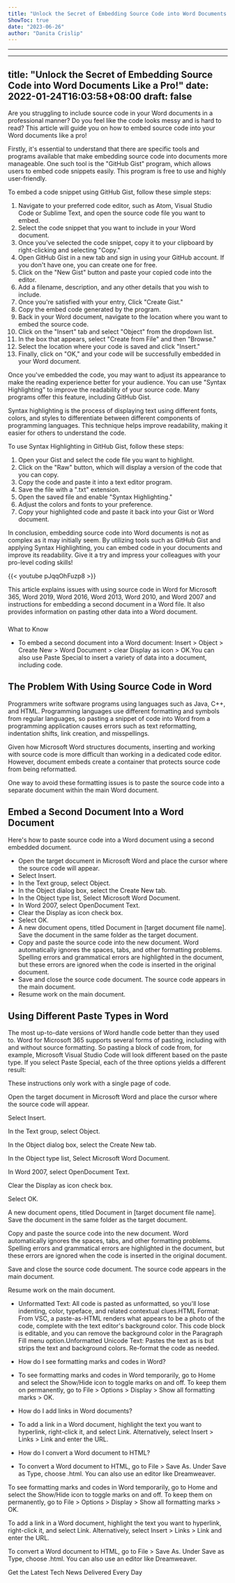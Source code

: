 ```yaml
---
title: "Unlock the Secret of Embedding Source Code into Word Documents Like a Pro!"
ShowToc: true 
date: "2023-06-26"
author: "Danita Crislip"
---
```

*****
---
title: "Unlock the Secret of Embedding Source Code into Word Documents Like a Pro!"
date: 2022-01-24T16:03:58+08:00
draft: false
---

Are you struggling to include source code in your Word documents in a professional manner? Do you feel like the code looks messy and is hard to read? This article will guide you on how to embed source code into your Word documents like a pro!

Firstly, it's essential to understand that there are specific tools and programs available that make embedding source code into documents more manageable. One such tool is the "GitHub Gist" program, which allows users to embed code snippets easily. This program is free to use and highly user-friendly.

To embed a code snippet using GitHub Gist, follow these simple steps:

1. Navigate to your preferred code editor, such as Atom, Visual Studio Code or Sublime Text, and open the source code file you want to embed.
2. Select the code snippet that you want to include in your Word document.
3. Once you've selected the code snippet, copy it to your clipboard by right-clicking and selecting "Copy."
4. Open GitHub Gist in a new tab and sign in using your GitHub account. If you don't have one, you can create one for free.
5. Click on the "New Gist" button and paste your copied code into the editor.
6. Add a filename, description, and any other details that you wish to include.
7. Once you're satisfied with your entry, Click "Create Gist."
8. Copy the embed code generated by the program.
9. Back in your Word document, navigate to the location where you want to embed the source code.
10. Click on the "Insert" tab and select "Object" from the dropdown list.
11. In the box that appears, select "Create from File" and then "Browse."
12. Select the location where your code is saved and click "Insert."
13. Finally, click on "OK," and your code will be successfully embedded in your Word document.

Once you've embedded the code, you may want to adjust its appearance to make the reading experience better for your audience. You can use "Syntax Highlighting" to improve the readability of your source code. Many programs offer this feature, including GitHub Gist.

Syntax highlighting is the process of displaying text using different fonts, colors, and styles to differentiate between different components of programming languages. This technique helps improve readability, making it easier for others to understand the code.

To use Syntax Highlighting in GitHub Gist, follow these steps:

1. Open your Gist and select the code file you want to highlight.
2. Click on the "Raw" button, which will display a version of the code that you can copy.
3. Copy the code and paste it into a text editor program.
4. Save the file with a ".txt" extension.
5. Open the saved file and enable "Syntax Highlighting."
6. Adjust the colors and fonts to your preference.
7. Copy your highlighted code and paste it back into your Gist or Word document.

In conclusion, embedding source code into Word documents is not as complex as it may initially seem. By utilizing tools such as GitHub Gist and applying Syntax Highlighting, you can embed code in your documents and improve its readability. Give it a try and impress your colleagues with your pro-level coding skills!

{{< youtube pJqqOhFuzp8 >}} 




This article explains issues with using source code in Word for Microsoft 365, Word 2019, Word 2016, Word 2013, Word 2010, and Word 2007 and instructions for embedding a second document in a Word file. It also provides information on pasting other data into a Word document.

 
### 
What to Know
 
- To embed a second document into a Word document: Insert > Object > Create New > Word Document > clear Display as icon > OK.You can also use Paste Special to insert a variety of data into a document, including code.

 
##   The Problem With Using Source Code in Word  
 

Programmers write software programs using languages such as Java, C++, and HTML. Programming languages use different formatting and symbols from regular languages, so pasting a snippet of code into Word from a programming application causes errors such as text reformatting, indentation shifts, link creation, and misspellings.

 

Given how Microsoft Word structures documents, inserting and working with source code is more difficult than working in a dedicated code editor. However, document embeds create a container that protects source code from being reformatted.

 

One way to avoid these formatting issues is to paste the source code into a separate document within the main Word document.

 
##   Embed a Second Document Into a Word Document  
 

Here's how to paste source code into a Word document using a second embedded document.

 
- Open the target document in Microsoft Word and place the cursor where the source code will appear.
 - Select Insert.
 - In the Text group, select Object.
 - In the Object dialog box, select the Create New tab.
 - In the Object type list, Select Microsoft Word Document.
 - In Word 2007, select OpenDocument Text.
 - Clear the Display as icon check box.
 - Select OK.
 - A new document opens, titled Document in [target document file name]. Save the document in the same folder as the target document.
 - Copy and paste the source code into the new document. Word automatically ignores the spaces, tabs, and other formatting problems. Spelling errors and grammatical errors are highlighted in the document, but these errors are ignored when the code is inserted in the original document.
 - Save and close the source code document. The source code appears in the main document.
 - Resume work on the main document.

 
##   Using Different Paste Types in Word  
 

The most up-to-date versions of Word handle code better than they used to. Word for Microsoft 365 supports several forms of pasting, including with and without source formatting. So pasting a block of code from, for example, Microsoft Visual Studio Code will look different based on the paste type. If you select Paste Special, each of the three options yields a different result:

 
These instructions only work with a single page of code.
 

Open the target document in Microsoft Word and place the cursor where the source code will appear.

 

Select Insert.

 

In the Text group, select Object.

 

In the Object dialog box, select the Create New tab.

 

In the Object type list, Select Microsoft Word Document.

 
In Word 2007, select OpenDocument Text.
 

Clear the Display as icon check box.

 

Select OK.

 

A new document opens, titled Document in [target document file name]. Save the document in the same folder as the target document.

 

Copy and paste the source code into the new document. Word automatically ignores the spaces, tabs, and other formatting problems. Spelling errors and grammatical errors are highlighted in the document, but these errors are ignored when the code is inserted in the original document.

 

Save and close the source code document. The source code appears in the main document.

 

Resume work on the main document.

 
- Unformatted Text: All code is pasted as unformatted, so you'll lose indenting, color, typeface, and related contextual clues.HTML Format: From VSC, a paste-as-HTML renders what appears to be a photo of the code, complete with the text editor's background color. This code block is editable, and you can remove the background color in the Paragraph Fill menu option.Unformatted Unicode Text: Pastes the text as is but strips the text and background colors. Re-format the code as needed.

 
- How do I see formatting marks and codes in Word?
 - To see formatting marks and codes in Word temporarily, go to Home and select the Show/Hide icon to toggle marks on and off. To keep them on permanently, go to File > Options > Display > Show all formatting marks > OK.
 - How do I add links in Word documents?
 - To add a link in a Word document, highlight the text you want to hyperlink, right-click it, and select Link. Alternatively, select Insert > Links > Link and enter the URL.
 - How do I convert a Word document to HTML?
 - To convert a Word document to HTML, go to File > Save As. Under Save as Type, choose .html. You can also use an editor like Dreamweaver.

 
To see formatting marks and codes in Word temporarily, go to Home and select the Show/Hide icon to toggle marks on and off. To keep them on permanently, go to File > Options > Display > Show all formatting marks > OK.
 
To add a link in a Word document, highlight the text you want to hyperlink, right-click it, and select Link. Alternatively, select Insert > Links > Link and enter the URL.
 
To convert a Word document to HTML, go to File > Save As. Under Save as Type, choose .html. You can also use an editor like Dreamweaver.
 

Get the Latest Tech News Delivered Every Day




